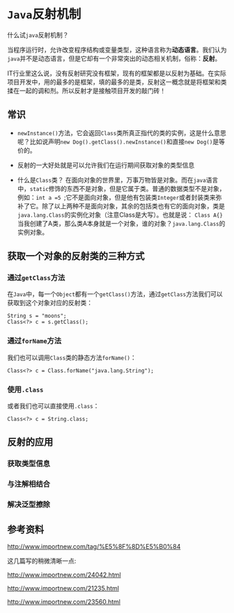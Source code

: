 # `Java`反射机制

什么试`java`反射机制？

当程序运行时，允许改变程序结构或变量类型，这种语言称为**动态语言**。我们认为`java`并不是动态语言，但是它却有一个非常突出的动态相关机制，俗称：**反射**。

IT行业里这么说，没有反射研究没有框架，现有的框架都是以反射为基础。在实际项目开发中，用的最多的是框架，填的最多的是类，反射这一概念就是将框架和类揉在一起的调和剂。所以反射才是接触项目开发的敲门砖！


## 常识

- `newInstance()`方法，它会返回`Class`类所真正指代的类的实例，这是什么意思呢？比如说声明`new Dog().getClass().newInstance()`和直接`new Dog()`是等价的。

- 反射的一大好处就是可以允许我们在运行期间获取对象的类型信息

- 什么是`Class`类？ 在面向对象的世界里，万事万物皆是对象。而在`java`语言中，`static`修饰的东西不是对象，但是它属于类。普通的数据类型不是对象，例如：`int a =5 `;它不是面向对象，但是他有包装类`Integer`或者封装类来弥补了它。除了以上两种不是面向对象，其余的包括类也有它的面向对象，类是`java.lang.Class`的实例化对象（注意Class是大写）。也就是说：
`Class A{}`
当我创建了A类，那么类A本身就是一个对象，谁的对象？`java.lang.Class`的实例对象。

## 获取一个对象的反射类的三种方式

### 通过`getClass`方法

在`Java`中，每一个`Object`都有一个`getClass()`方法，通过`getClass`方法我们可以获取到这个对象对应的反射类：

```
String s = "moons";
Class<?> c = s.getClass();
```
### 通过`forName`方法

我们也可以调用`Class`类的静态方法`forName()`：
```
Class<?> c = Class.forName("java.lang.String");
```

### 使用`.class`
或者我们也可以直接使用`.class`：

```
Class<?> c = String.class;
```

## 反射的应用

### 获取类型信息

### 与注解相结合

### 解决泛型擦除




## 参考资料

http://www.importnew.com/tag/%E5%8F%8D%E5%B0%84

这几篇写的稍微清晰一点:

http://www.importnew.com/24042.html

http://www.importnew.com/21235.html

http://www.importnew.com/23560.html
